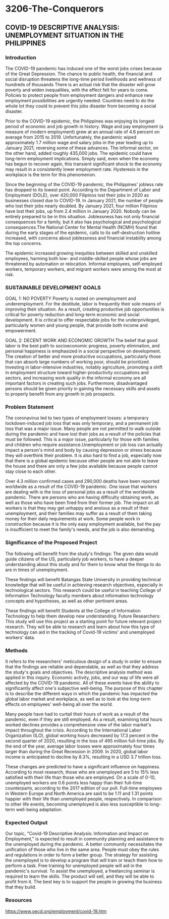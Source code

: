 # 3206-The-Conquerors

## COVID-19 DESCRIPTIVE ANALYSIS: UNEMPLOYMENT SITUATION IN THE PHILIPPINES

### Introduction
The COVID-19 pandemic has induced one of the worst jobs crises because of the Great Depression.  The chance to public health, the financial and social disruption threatens the long-time period livelihoods and wellness of hundreds of thousands There is an actual risk that the disaster will grow poverty and widen inequalities, with the effect felt for years to come. Policies to protect people from employment dangers and enhance new employment possibilities are urgently needed. Countries need to do the whole lot they could to prevent this jobs disaster from becoming a social disaster.

Prior to the COVID-19 epidemic, the Philippines was enjoying its longest period of economic and job growth in history. Wage and pay employment (a measure of modern employment) grew at an annual rate of 4.6 percent on average from 2015 to 2019. Unfortunately, the pandemic wiped approximately 1.7 million wage and salary jobs in the year leading up to January 2021, reversing some of these advances. The informal sector, on the other hand, added roughly 435,000 jobs. The epidemic could have long-term employment implications. Simply said, even when the economy has begun to recover again, this transient significant shock to the economy may result in a consistently lower employment rate. Hysteresis in the workplace is the term for this phenomenon.

Since the beginning of the COVID-19 pandemic, the Philippines' jobless rate has dropped to its lowest point. According to the Department of Labor and Employment (DOLE), over 420,000 Filipinos lost their jobs in 2020 as businesses closed due to COVID-19. In January 2021, the number of people who lost their jobs nearly doubled. By January 2021, four million Filipinos have lost their jobs, up from 2.4 million in January 2020. Nobody can be entirely prepared to be in this situation. Joblessness has not only financial consequences for a family, but it also has psychological and psychological consequences.The National Center for Mental Health (NCMH) found that during the early stages of the epidemic, calls to its self-destruction hotline increased, with concerns about joblessness and financial instability among the top concerns.

The epidemic increased growing inequities between skilled and unskilled employees, harming both low- and middle-skilled people whose jobs are threatened by automation or relocation. Informal employees, self-employed workers, temporary workers, and migrant workers were among the most at risk.


### SUSTAINABLE DEVELOPMENT GOALS

GOAL 1: NO POVERTY
Poverty is rooted on unemployment and underemployment. For the destitute, labor is frequently their sole means of improving their situation. As a result, creating productive job opportunities is critical for poverty reduction and long-term economic and social development. It is critical to offer respectable jobs for the underprivileged, particularly women and young people, that provide both income and empowerment. 


GOAL 2: DECENT WORK AND ECONOMIC GROWTH
The belief that good labor is the best path to socioeconomic progress, poverty elimination, and personal happiness is emphasized in a social perspective on development. The creation of better and more productive occupations, particularly those that can absorb large numbers of working poor, should be prioritized. Investing in labor-intensive industries, notably agriculture, promoting a shift in employment structure toward higher-productivity occupations and sectors, and increasing work quality in the informal economy are all important factors in creating such jobs. Furthermore, disadvantaged persons should be given priority in gaining the necessary skills and assets to properly benefit from any growth in job prospects.


### Problem Statement

The coronavirus led to two types of employment losses: a temporary lockdown-induced job loss that was only temporary, and a permanent job loss that was a major issue. Many people are not permitted to walk outside during the pandemic and have lost their jobs as a result of the policies that must be followed. This is a major issue, particularly for those with families and children who require assistance.Unemployment or job loss can actually impact a person's mind and body by causing depression or stress because they will overthink their problem. It is also hard to find a job, especially now that there is a global epidemic because other people are not able to leave the house and there are only a few jobs available because people cannot stay close to each other.

Over 4.3 million confirmed cases and 290,000 deaths have been reported worldwide as a result of the COVID-19 pandemic. One issue that workers are dealing with is the loss of personal jobs as a result of the worldwide pandemic. There are persons who are having difficulty obtaining work, as well as those who have been fired from their former job. The impact on all workers is that they may get unhappy and anxious as a result of their unemployment, and their families may suffer as a result of them taking money for their daily requirements at work. Some people work in construction because it is the only easy employment available, but the pay is insufficient to meet the family's needs, and the job is also demanding.


### Significance of the Proposed Project

The following will benefit from the study's findings:
The given data would guide citizens of the US, particularly job workers, to have a deeper understanding about this study and for them to know what the things to do are in times of unemployment.

These findings will benefit Batangas State University in providing technical knowledge that will be useful in achieving research objectives, especially in technological sectors. This research could be useful in teaching College of Information Technology faculty members about information technology concepts and hypotheses, as well as other pertinent areas.

These findings will benefit Students at the College of Information Technology to help them develop new understanding. Future Researchers: This study will use this project as a starting point for future relevant project research. They will be able to research and learn about how this type of technology can aid in the tracking of Covid-19 victims' and unemployed workers' data.


### Methods
It refers to the researchers' meticulous design of a study in order to ensure that the findings are reliable and dependable, as well as that they address the study's goals and objectives. The descriptive analysis method was applied in this inquiry. Economic activity, jobs, and our way of life were all affected by the COVID-19 pandemic. All of these events have the ability to significantly affect one's subjective well-being. The purpose of this chapter is to describe the different ways in which the pandemic has impacted the global labor market and workplace, as well as to look at the long-term effects on employees' well-being all over the world.

Many people have had to curtail their hours of work as a result of the pandemic, even if they are still employed. As a result, examining total hours worked declines provides a comprehensive view of the labor market's impact throughout the crisis. According to the International Labor Organization (ILO), global working hours decreased by 17.3 percent in the second quarter of 2020, resulting in the loss of 495 million full-time jobs. By the end of the year, average labor losses were approximately four times larger than during the Great Recession in 2009. In 2020, global labor income is anticipated to decline by 8.3%, resulting in a USD 3.7 trillion loss.

These changes are predicted to have a significant influence on happiness. According to most research, those who are unemployed are 5 to 15% less satisfied with their life than those who are employed. On a scale of 0-10, unemployed workers are 0.6 points less happy than their full-time counterparts, according to the 2017 edition of our poll. Full-time employees in Western Europe and North America are said to be 1.11 and 1.31 points happier with their life than unemployed people, respectively. In comparison to other life events, becoming unemployed is also less susceptible to long-term well-being adaptation.

### Expected Output
Our topic, "Covid-19 Descriptive Analysis: Information and Impact on Employment," is expected to result in community planning and assistance to the unemployed during the pandemic. A better community necessitates the unification of those who live in the same area. People must obey the rules and regulations in order to form a better group. The strategy for assisting the unemployed is to develop a program that will train or teach them how to perform a task. Free training for unemployed people will aid in the pandemic's survival. To assist the unemployed, a freelancing seminar is required to learn the skills. The product will sell, and they will be able to profit from it. The best key is to support the people  in growing the business that they build.

### Resources
 https://www.oecd.org/employment/covid-19.htm
 
